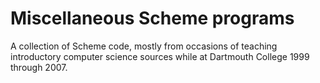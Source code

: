 # Miscellaneous Scheme programs

A collection of Scheme code, mostly from occasions of teaching introductory
computer science sources while at Dartmouth College 1999 through 2007.
